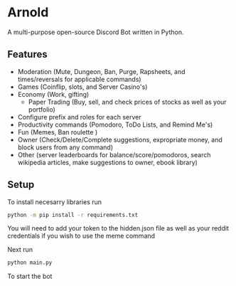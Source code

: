 # Arnold

A multi-purpose open-source Discord Bot written in Python.

## Features

- Moderation (Mute, Dungeon, Ban, Purge, Rapsheets, and times/reversals for applicable commands)
- Games (Coinflip, slots, and Server Casino's)
- Economy (Work, gifting)
    - Paper Trading (Buy, sell, and check prices of stocks as well as your portfolio)
- Configure prefix and roles for each server
- Productivity commands (Pomodoro, ToDo Lists, and Remind Me's)
- Fun (Memes, Ban roulette )
- Owner (Check/Delete/Complete suggestions, expropriate money, and block users from any command)
- Other (server leaderboards for balance/score/pomodoros, search wikipedia articles, make suggestions to owner, ebook library)

## Setup

To install necesarry libraries run
```bash
python -m pip install -r requirements.txt
```

You will need to add your token to the hidden.json file as well as your reddit credentials if you wish to use the meme command

Next run
```bash
python main.py
```


To start the bot


